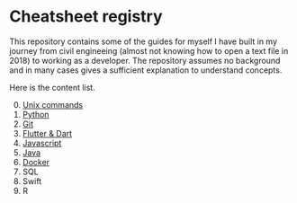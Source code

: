 # Cheatsheet registry

This repository contains some of the guides for myself I have built in my journey from
civil engineeing (almost not knowing how to open a text file in 2018) to working
as a developer. The repository assumes no background and in many cases gives a
sufficient explanation to understand concepts.

Here is the content list.

0. [Unix commands](0-unix/README.md)
1. [Python](1-python/README.md) 
2. [Git](2-git/README.md)
3. [Flutter & Dart](3-flutter/README.md)
4. [Javascript](4-javascript/README.md)
5. [Java](5-java/README.md)
6. [Docker](6-docker/README.md)
7. SQL
8. Swift
9. R
